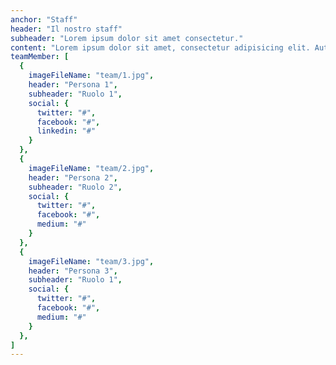 ```yaml
---
anchor: "Staff"
header: "Il nostro staff"
subheader: "Lorem ipsum dolor sit amet consectetur."
content: "Lorem ipsum dolor sit amet, consectetur adipisicing elit. Aut eaque, laboriosam veritatis, quos non quis ad perspiciatis, totam corporis ea, alias ut unde."
teamMember: [
  {
    imageFileName: "team/1.jpg",
    header: "Persona 1",
    subheader: "Ruolo 1",
    social: {
      twitter: "#",
      facebook: "#",
      linkedin: "#"
    }
  },
  {
    imageFileName: "team/2.jpg",
    header: "Persona 2",
    subheader: "Ruolo 2",
    social: {
      twitter: "#",
      facebook: "#",
      medium: "#"
    }
  },
  {
    imageFileName: "team/3.jpg",
    header: "Persona 3",
    subheader: "Ruolo 1",
    social: {
      twitter: "#",
      facebook: "#",
      medium: "#"
    }
  },
]
---
```

